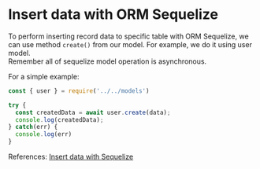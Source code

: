 # Insert data with ORM Sequelize

To perform inserting record data to specific table with ORM Sequelize, we can use method `create()` from our model. For example, we do it using user model.  
Remember all of sequelize model operation is asynchronous.  

For a simple example:  
```javascript
const { user } = require('../../models')

try {
  const createdData = await user.create(data);
  console.log(createdData);
} catch(err) {
  console.log(err)
}
```  

References: [Insert data with Sequelize](https://sequelize.org/master/manual/model-querying-basics.html)
